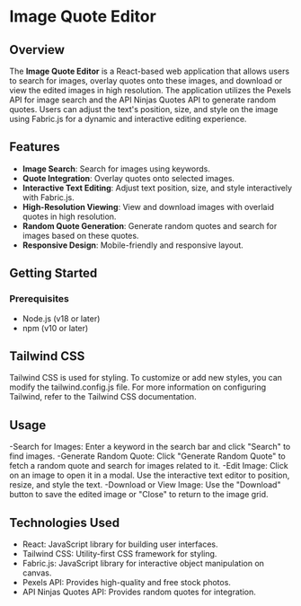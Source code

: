 # Image Quote Editor

## Overview

The **Image Quote Editor** is a React-based web application that allows users to search for images, overlay quotes onto these images, and download or view the edited images in high resolution. The application utilizes the Pexels API for image search and the API Ninjas Quotes API to generate random quotes. Users can adjust the text's position, size, and style on the image using Fabric.js for a dynamic and interactive editing experience.

## Features

- **Image Search**: Search for images using keywords.
- **Quote Integration**: Overlay quotes onto selected images.
- **Interactive Text Editing**: Adjust text position, size, and style interactively with Fabric.js.
- **High-Resolution Viewing**: View and download images with overlaid quotes in high resolution.
- **Random Quote Generation**: Generate random quotes and search for images based on these quotes.
- **Responsive Design**: Mobile-friendly and responsive layout.

## Getting Started

### Prerequisites

- Node.js (v18 or later)
- npm (v10 or later)


## Tailwind CSS
   Tailwind CSS is used for styling. To customize or add new styles, you can modify the tailwind.config.js file. For more information on configuring Tailwind, refer to the Tailwind CSS documentation.

## Usage
 -Search for Images: Enter a keyword in the search bar and click "Search" to find images.
 -Generate Random Quote: Click "Generate Random Quote" to fetch a random quote and search for images related to it.
 -Edit Image: Click on an image to open it in a modal. Use the interactive text editor to position, resize, and style the text.
 -Download or View Image: Use the "Download" button to save the edited image or "Close" to return to the image grid.

## Technologies Used
 - React: JavaScript library for building user interfaces.
 - Tailwind CSS: Utility-first CSS framework for styling.
 - Fabric.js: JavaScript library for interactive object manipulation on canvas.
 - Pexels API: Provides high-quality and free stock photos.
 - API Ninjas Quotes API: Provides random quotes for integration.